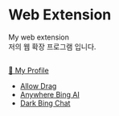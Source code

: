 # Web Extension
My web extension<br>
저의 웹 확장 프로그램 입니다.

## 
<a href='https://addons.mozilla.org/en/firefox/user/17626890/'>🪪 My Profile</a>
- <a href='https://github.com/DM-09/Web-Extension/tree/main/Allow%20Drag'>Allow Drag</a>
- <a href='https://github.com/DM-09/Bing-AI-for-Any-browser'>Anywhere Bing AI</a>
- <a href='https://github.com/DM-09/Web-Extension/tree/main/Dark%20Bing%20Chat'>Dark Bing Chat</a>
